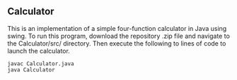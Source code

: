 ## Calculator
This is an implementation of a simple four-function calculator in Java using swing. To run this program, download the repository .zip file and navigate to the Calculator/src/ directory. Then execute the following to lines of code to launch the calculator.

```
javac Calculator.java
java Calculator
```


